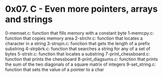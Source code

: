 # 0x07. C - Even more pointers, arrays and strings

0-memset.c: function that fills memory with a constant byte
1-memcpy.c: function that copies memory area
2-strchr.c: function that locates a character in a string
3-strspn.c: function that gets the length of a prefix substring
4-strpbrk.c: function that searches a string for any of a set of bytes
5-strstr.c: function that locates a substring
7-print_chessboard.c: function that prints the chessboard
8-print_diagsums.c: function that prints the sum of the two diagonals of a square matrix of integers
9-set_string.c: function that sets the value of a pointer to a char
